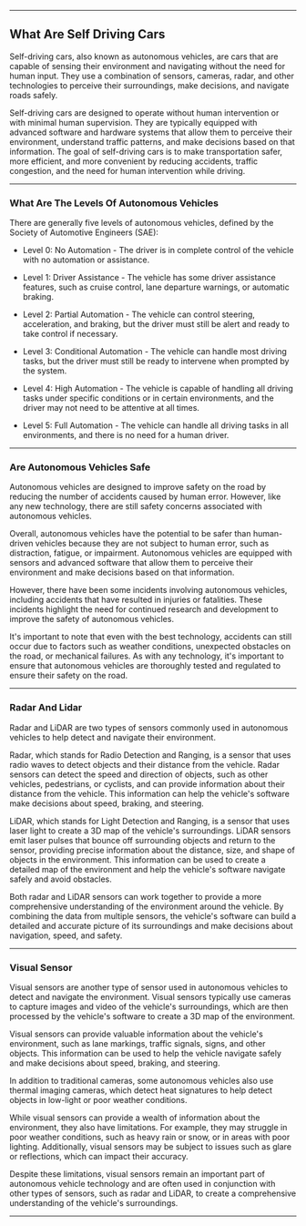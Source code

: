 
---

## What Are Self Driving Cars

Self-driving cars, also known as autonomous vehicles, are cars that are capable of sensing their environment and navigating without the need for human input. They use a combination of sensors, cameras, radar, and other technologies to perceive their surroundings, make decisions, and navigate roads safely.

Self-driving cars are designed to operate without human intervention or with minimal human supervision. They are typically equipped with advanced software and hardware systems that allow them to perceive their environment, understand traffic patterns, and make decisions based on that information. The goal of self-driving cars is to make transportation safer, more efficient, and more convenient by reducing accidents, traffic congestion, and the need for human intervention while driving.

---

### What Are The Levels Of Autonomous Vehicles

There are generally five levels of autonomous vehicles, defined by the Society of Automotive Engineers (SAE):

- Level 0: No Automation - The driver is in complete control of the vehicle with no automation or assistance.

- Level 1: Driver Assistance - The vehicle has some driver assistance features, such as cruise control, lane departure warnings, or automatic braking.
- Level 2: Partial Automation - The vehicle can control steering, acceleration, and braking, but the driver must still be alert and ready to take control if necessary.
- Level 3: Conditional Automation - The vehicle can handle most driving tasks, but the driver must still be ready to intervene when prompted by the system.
- Level 4: High Automation - The vehicle is capable of handling all driving tasks under specific conditions or in certain environments, and the driver may not need to be attentive at all times.
- Level 5: Full Automation - The vehicle can handle all driving tasks in all environments, and there is no need for a human driver.

---

### Are Autonomous Vehicles Safe
Autonomous vehicles are designed to improve safety on the road by reducing the number of accidents caused by human error. However, like any new technology, there are still safety concerns associated with autonomous vehicles.

Overall, autonomous vehicles have the potential to be safer than human-driven vehicles because they are not subject to human error, such as distraction, fatigue, or impairment. Autonomous vehicles are equipped with sensors and advanced software that allow them to perceive their environment and make decisions based on that information.

However, there have been some incidents involving autonomous vehicles, including accidents that have resulted in injuries or fatalities. These incidents highlight the need for continued research and development to improve the safety of autonomous vehicles.

It's important to note that even with the best technology, accidents can still occur due to factors such as weather conditions, unexpected obstacles on the road, or mechanical failures. As with any technology, it's important to ensure that autonomous vehicles are thoroughly tested and regulated to ensure their safety on the road.

---

### Radar And Lidar

Radar and LiDAR are two types of sensors commonly used in autonomous vehicles to help detect and navigate their environment.

Radar, which stands for Radio Detection and Ranging, is a sensor that uses radio waves to detect objects and their distance from the vehicle. Radar sensors can detect the speed and direction of objects, such as other vehicles, pedestrians, or cyclists, and can provide information about their distance from the vehicle. This information can help the vehicle's software make decisions about speed, braking, and steering.

LiDAR, which stands for Light Detection and Ranging, is a sensor that uses laser light to create a 3D map of the vehicle's surroundings. LiDAR sensors emit laser pulses that bounce off surrounding objects and return to the sensor, providing precise information about the distance, size, and shape of objects in the environment. This information can be used to create a detailed map of the environment and help the vehicle's software navigate safely and avoid obstacles.

Both radar and LiDAR sensors can work together to provide a more comprehensive understanding of the environment around the vehicle. By combining the data from multiple sensors, the vehicle's software can build a detailed and accurate picture of its surroundings and make decisions about navigation, speed, and safety.

---

### Visual Sensor

Visual sensors are another type of sensor used in autonomous vehicles to detect and navigate the environment. Visual sensors typically use cameras to capture images and video of the vehicle's surroundings, which are then processed by the vehicle's software to create a 3D map of the environment.

Visual sensors can provide valuable information about the vehicle's environment, such as lane markings, traffic signals, signs, and other objects. This information can be used to help the vehicle navigate safely and make decisions about speed, braking, and steering.

In addition to traditional cameras, some autonomous vehicles also use thermal imaging cameras, which detect heat signatures to help detect objects in low-light or poor weather conditions.

While visual sensors can provide a wealth of information about the environment, they also have limitations. For example, they may struggle in poor weather conditions, such as heavy rain or snow, or in areas with poor lighting. Additionally, visual sensors may be subject to issues such as glare or reflections, which can impact their accuracy.

Despite these limitations, visual sensors remain an important part of autonomous vehicle technology and are often used in conjunction with other types of sensors, such as radar and LiDAR, to create a comprehensive understanding of the vehicle's surroundings.

---

